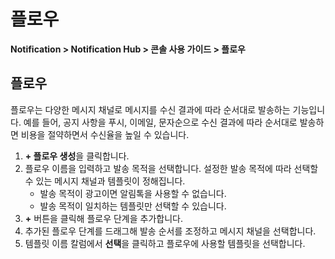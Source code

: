 <style>
    .page__rnb .lst_rnb_item .rnb_item:first-of-type a {
        display: inline !important;
    }
</style>
<h1>플로우</h1>

**Notification > Notification Hub > 콘솔 사용 가이드 > 플로우**

<span id="flow"></span>

## 플로우

플로우는 다양한 메시지 채널로 메시지를 수신 결과에 따라 순서대로 발송하는 기능입니다. 예를 들어, 공지 사항을 푸시, 이메일, 문자순으로 수신 결과에 따라 순서대로 발송하면 비용을 절약하면서 수신율을 높일 수 있습니다.

1. **+ 플로우 생성**을 클릭합니다.
2. 플로우 이름을 입력하고 발송 목적을 선택합니다. 설정한 발송 목적에 따라 선택할 수 있는 메시지 채널과 템플릿이 정해집니다.
    * 발송 목적이 광고이면 알림톡을 사용할 수 없습니다.
    * 발송 목적이 일치하는 템플릿만 선택할 수 있습니다.
3. **+** 버튼을 클릭해 플로우 단계을 추가합니다.
4. 추가된 플로우 단계를 드래그해 발송 순서를 조정하고 메시지 채널을 선택합니다.
5. 템플릿 이름 칼럼에서 **선택**을 클릭하고 플로우에 사용할 템플릿을 선택합니다.
